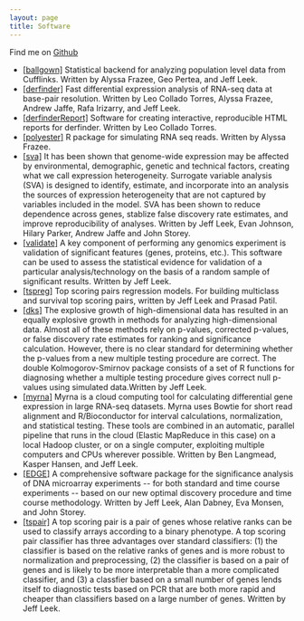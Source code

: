```yaml
---
layout: page
title: Software
---
```


Find me on [Github](http://github.com/jtleek)

* [[ballgown]](https://github.com/alyssafrazee/ballgown) Statistical backend for analyzing population level data from Cufflinks. Written by Alyssa Frazee, Geo Pertea, and Jeff Leek. 
* [[derfinder]](https://github.com/lcolladotor/derfinder) Fast differential expression analysis of RNA-seq data at base-pair resolution. Written by Leo Collado Torres, Alyssa Frazee, Andrew Jaffe, Rafa Irizarry, and Jeff Leek.  
* [[derfinderReport]](https://github.com/lcolladotor/derfinderReport) Software for creating interactive, reproducible HTML reports for derfinder. Written by Leo Collado Torres. 
* [[polyester]](https://github.com/alyssafrazee/ballgown/tree/master/polyester) R package for simulating RNA seq reads. Written by Alyssa Frazee. 
* [[sva]](http://www.bioconductor.org/packages/devel/bioc/html/sva.html) It has been shown that genome-wide expression may be affected by environmental, demographic, genetic and technical factors, creating what we call expression heterogeneity. Surrogate variable analysis (SVA) is designed to identify, estimate, and incorporate into an analysis the sources of expression heterogeneity that are not captured by variables included in the model. SVA has been shown to reduce dependence across genes, stablize false discovery rate estimates, and improve reproducibility of analyses. Written by Jeff Leek, Evan Johnson, Hilary Parker, Andrew Jaffe and John Storey.
* [[validate]](http://biostat.jhsph.edu/~jleek/validate/) A key component of performing any genomics experiment is validation of significant features (genes, proteins, etc.). This software can be used to assess the statistical evidence for validation of a particular analysis/technology on the basis of a random sample of significant results. Written by Jeff Leek.
* [[tspreg]](https://github.com/jtleek/tspreg) Top scoring pairs regression models. For building multiclass and survival top scoring pairs, written by Jeff Leek and Prasad Patil. 
* [[dks]](http://www.bioconductor.org/packages/2.9/bioc/html/dks.html) The explosive growth of high-dimensional data has resulted in an equally explosive growth in methods for analyzing high-dimensional data. Almost all of these methods rely on p-values, corrected p-values, or false discovery rate estimates for ranking and significance calculation. However, there is no clear standard for determining whether the p-values from a new multiple testing procedure are correct. The double Kolmogorov-Smirnov package consists of a set of R functions for diagnosing whether a multiple testing procedure gives correct null p-values using simulated data.Written by Jeff Leek.
* [[myrna]](http://bowtie-bio.sourceforge.net/myrna/index.shtml) Myrna is a cloud computing tool for calculating differential gene expression in large RNA-seq datasets. Myrna uses Bowtie for short read alignment and R/Bioconductor for interval calculations, normalization, and statistical testing. These tools are combined in an automatic, parallel pipeline that runs in the cloud (Elastic MapReduce in this case) on a local Hadoop cluster, or on a single computer, exploiting multiple computers and CPUs wherever possible. Written by Ben Langmead, Kasper Hansen, and Jeff Leek.
* [[EDGE]](http://www.genomine.org/edge/) A comprehensive software package for the significance analysis of DNA microarray experiments -- for both standard and time course experiments -- based on our new optimal discovery procedure and time course methodology. Written by Jeff Leek, Alan Dabney, Eva Monsen, and John Storey.
* [[tspair]](http://www.bioconductor.org/packages/release/bioc/html/tspair.html) A top scoring pair is a pair of genes whose relative ranks can be used to classify arrays according to a binary phenotype. A top scoring pair classifier has three advantages over standard classifiers: (1) the classifier is based on the relative ranks of genes and is more robust to normalization and preprocessing, (2) the classifier is based on a pair of genes and is likely to be more interpretable than a more complicated classifier, and (3) a classfier based on a small number of genes lends itself to diagnostic tests based on PCR that are both more rapid and cheaper than classifiers based on a large number of genes. Written by Jeff Leek.
